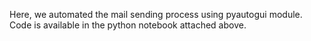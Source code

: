 Here, we automated the mail sending process using pyautogui module. Code is available in the python notebook attached above.
